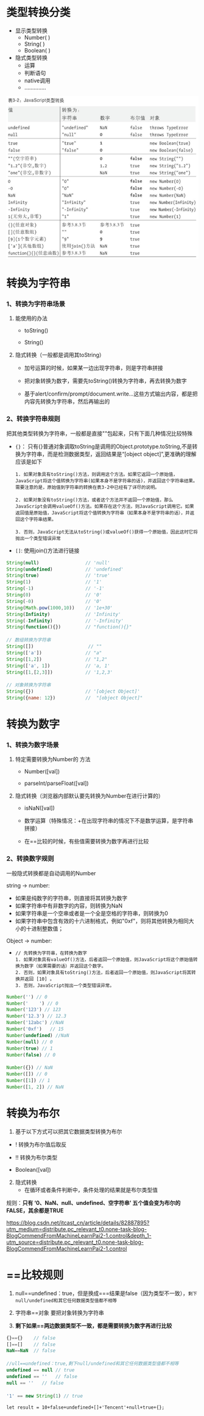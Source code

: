 # 类型转换分类

- 显示类型转换
  - Number( )
  - String( )
  - Boolean( )
- 隐式类型转换
  - 运算
  - 判断语句
  - native调用
  - ..............



![image-20201230130615232](assets/image-20201230130615232.png)

# 转换为字符串

### 1、转换为字符串场景

1. 能使用的办法

   - toString()

   - String()

2. 隐式转换（一般都是调用其toString）

   - 加号运算的时候，如果某一边出现字符串，则是字符串拼接

   - 把对象转换为数字，需要先toString()转换为字符串，再去转换为数字

   - 基于alert/confirm/prompt/document.write...这些方式输出内容，都是把内容先转换为字符串，然后再输出的

### 2、转换字符串规则

把其他类型转换为字符串，一般都是直接""包起来，只有下面几种情况比较特殊

- `{}`： 只有{}普通对象调取toString是调用的Object.prototype.toString,不是转换为字符串，而是检测数据类型，返回结果是“[object object]”,更准确的理解应该是如下

  ```
  1. 如果对象具有toString()方法，则调用这个方法。如果它返回一个原始值，JavaScript将这个值转换为字符串(如果本身不是字符串的话)，并返回这个字符串结果。需要注意的是，原始值到字符串的转换在表3-2中已经有了详尽的说明。
  
  2. 如果对象没有toString()方法，或者这个方法并不返回一个原始值，那么JavaScript会调用valueOf()方法。如果存在这个方法，则JavaScript调用它。如果返回值是原始值，JavaScript将这个值转换为字符串（如果本身不是字符串的话），并返回这个字符串结果。
  
  3. 否则，JavaScript无法从toString()或valueOf()获得一个原始值，因此这时它将抛出一个类型错误异常
  ```

- `[]`: 使用join()方法进行链接

```js
String(null)                 // 'null'
String(undefined)            // 'undefined'
String(true)                 // 'true'
String(1)                    // '1'
String(-1)                   // '-1'
String(0)                    // '0'
String(-0)                   // '0'
String(Math.pow(1000,10))    // '1e+30'
String(Infinity)             // 'Infinity'
String(-Infinity)            // '-Infinity'
String(function(){})         // "function(){}"

// 数组转换为字符串
String([])                    // ""
String(['a'])                // "a"
String([1,2])                // "1,2"
String(['a', 1])             // 'a, 1'
String([1,[2,3]])            // '1,2,3'

// 对象转换为字符串
String({})                   // '[object Object]'
String({name: 12})           //  "[object Object]"
```

# 转换为数字

### 1、转换为数字场景

1. 特定需要转换为Number的 方法

   - Number([val])

   - parseInt/parseFloat([val])

2. 隐式转换（浏览器内部默认要先转换为Number在进行计算的）

   - isNaN([val])

   - 数学运算（特殊情况：+在出现字符串的情况下不是数学运算，是字符串拼接）

   - 在==比较的时候，有些值需要转换为数字再进行比较



### 2、转换数字规则

一般隐式转换都是自动调用的Number

string -> number: 

- 如果是纯数字的字符串，则直接将其转换为数字
- 如果字符串中有非数字的内容，则转换为NaN
- 如果字符串是一个空串或者是一个全是空格的字符串，则转换为0
- 如果字符串中包含有效的十六进制格式，例如"0xf"，则将其他转换为相同大小的十进制整数值；

Object -> number:

 - ```
   // 先转换为字符串，在转换为数字
   1. 如果对象具有valueOf()方法，后者返回一个原始值，则JavaScript将这个原始值转换为数字（如果需要的话）并返回这个数字。
   2. 否则，如果对象具有toString()方法，后者返回一个原始值，则JavaScript将其转换并返回 [10] 。
   3. 否则，JavaScript抛出一个类型错误异常。
   ```

   

```js
Number('') // 0
Number('    ') // 0
Number('123') // 123
Number('12.3') // 12.3
Number('12abc') //NaN
Number('0xf')   // 15
Number(undefined) //NaN
Number(null) // 0
Number(true) // 1
Number(false) // 0

Number({}) // NaN
Number([]) // 0
Number([1]) // 1
Number([1, 2]) // NaN
```



# 转换为布尔

1.  基于以下方式可以把其它数据类型转换为布尔

   - ! 转换为布尔值后取反

   - !! 转换为布尔类型

   - Boolean([val])

2. 隐式转换
   - 在循环或者条件判断中，条件处理的结果就是布尔类型值

规则：**只有 ‘0、NaN、null、undefined、空字符串’ 五个值会变为布尔的FALSE，其余都是TRUE**



https://blog.csdn.net/itcast_cn/article/details/82887895?utm_medium=distribute.pc_relevant_t0.none-task-blog-BlogCommendFromMachineLearnPai2-1.control&depth_1-utm_source=distribute.pc_relevant_t0.none-task-blog-BlogCommendFromMachineLearnPai2-1.control



# ==比较规则

1. null==undefined：true，但是换成===结果是false（因为类型不一致），`剩下null/undefined和其它任何数据类型值都不相等`

2. 字符串==对象 要把对象转换为字符串

3. **剩下如果==两边数据类型不一致，都是需要转换为数字再进行比较**



```js
{}=={}    // false
[]==[]    // false
NaN==NaN  // false

//ull==undefined：true,剩下null/undefined和其它任何数据类型值都不相等
undefined == null // true
undefined == ''   // false
null == ''   // false

'1' == new String(1) // true


```

```text
let result = 10+false+undefined+[]+'Tencent'+null+true+{};
```